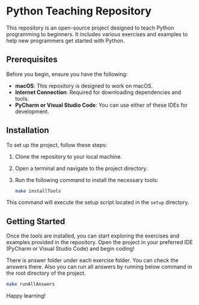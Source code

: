 # Python Teaching Repository

This repository is an open-source project designed to teach Python programming to beginners. It includes various exercises and examples to help new programmers get started with Python.

## Prerequisites

Before you begin, ensure you have the following:

- **macOS**: This repository is designed to work on macOS.
- **Internet Connection**: Required for downloading dependencies and tools.
- **PyCharm or Visual Studio Code**: You can use either of these IDEs for development.

## Installation

To set up the project, follow these steps:

1. Clone the repository to your local machine.
2. Open a terminal and navigate to the project directory.
3. Run the following command to install the necessary tools:

    ```sh
    make installTools
    ```

This command will execute the setup script located in the `setup` directory.


## Getting Started

Once the tools are installed, you can start exploring the exercises and examples provided in the repository. Open the project in your preferred IDE (PyCharm or Visual Studio Code) and begin coding!


There is answer folder under each exercise folder. You can check the answers there. 
Also you can run all answers by running below command in the root directory of the project.

```sh 
make runAllAnswers
```

Happy learning!

